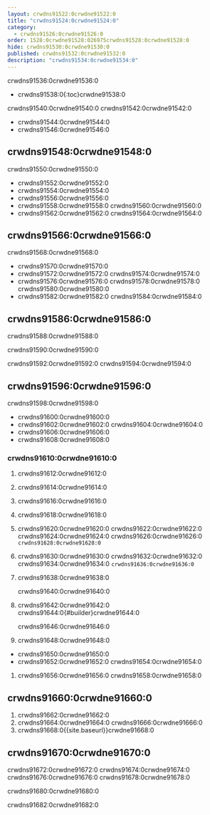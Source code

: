 ```yaml
---
layout: crwdns91522:0crwdne91522:0
title: "crwdns91524:0crwdne91524:0"
category:
  - crwdns91526:0crwdne91526:0
order: 1528:0crwdne91528:026975crwdns91528:0crwdne91528:0
hide: crwdns91530:0crwdne91530:0
published: crwdns91532:0crwdne91532:0
description: "crwdns91534:0crwdne91534:0"
---
```

crwdns91536:0crwdne91536:0

- crwdns91538:0{:toc}crwdne91538:0

crwdns91540:0crwdne91540:0 crwdns91542:0crwdne91542:0

- crwdns91544:0crwdne91544:0
- crwdns91546:0crwdne91546:0 

## crwdns91548:0crwdne91548:0

crwdns91550:0crwdne91550:0

- crwdns91552:0crwdne91552:0
- crwdns91554:0crwdne91554:0
- crwdns91556:0crwdne91556:0
- crwdns91558:0crwdne91558:0 crwdns91560:0crwdne91560:0
- crwdns91562:0crwdne91562:0 crwdns91564:0crwdne91564:0

## crwdns91566:0crwdne91566:0

crwdns91568:0crwdne91568:0

- crwdns91570:0crwdne91570:0
- crwdns91572:0crwdne91572:0 crwdns91574:0crwdne91574:0
- crwdns91576:0crwdne91576:0 crwdns91578:0crwdne91578:0 crwdns91580:0crwdne91580:0
- crwdns91582:0crwdne91582:0 crwdns91584:0crwdne91584:0

<!--- Check whether the ACL needs to be more open so the services/build can download build images -->

## crwdns91586:0crwdne91586:0

crwdns91588:0crwdne91588:0

crwdns91590:0crwdne91590:0

crwdns91592:0crwdne91592:0 crwdns91594:0crwdne91594:0

## crwdns91596:0crwdne91596:0

crwdns91598:0crwdne91598:0

- crwdns91600:0crwdne91600:0
- crwdns91602:0crwdne91602:0 crwdns91604:0crwdne91604:0
- crwdns91606:0crwdne91606:0
- crwdns91608:0crwdne91608:0

### crwdns91610:0crwdne91610:0

1. crwdns91612:0crwdne91612:0
2. crwdns91614:0crwdne91614:0
3. crwdns91616:0crwdne91616:0
4. crwdns91618:0crwdne91618:0
5. crwdns91620:0crwdne91620:0 crwdns91622:0crwdne91622:0 crwdns91624:0crwdne91624:0 crwdns91626:0crwdne91626:0 ```crwdns91628:0crwdne91628:0```
6. crwdns91630:0crwdne91630:0 crwdns91632:0crwdne91632:0 crwdns91634:0crwdne91634:0 ```crwdns91636:0crwdne91636:0```
7. crwdns91638:0crwdne91638:0
    
    crwdns91640:0crwdne91640:0

8. crwdns91642:0crwdne91642:0 crwdns91644:0{#builder}crwdne91644:0
    
    crwdns91646:0crwdne91646:0

9. crwdns91648:0crwdne91648:0

- crwdns91650:0crwdne91650:0
- crwdns91652:0crwdne91652:0 crwdns91654:0crwdne91654:0

1. crwdns91656:0crwdne91656:0 crwdns91658:0crwdne91658:0

## crwdns91660:0crwdne91660:0

1. crwdns91662:0crwdne91662:0 
2. crwdns91664:0crwdne91664:0 crwdns91666:0crwdne91666:0
3. crwdns91668:0{{site.baseurl}}crwdne91668:0

## crwdns91670:0crwdne91670:0

crwdns91672:0crwdne91672:0 crwdns91674:0crwdne91674:0 crwdns91676:0crwdne91676:0 crwdns91678:0crwdne91678:0

crwdns91680:0crwdne91680:0

crwdns91682:0crwdne91682:0
